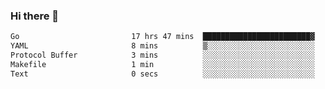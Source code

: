 ### Hi there 👋

<!--
**yeya24/yeya24** is a ✨ _special_ ✨ repository because its `README.md` (this file) appears on your GitHub profile.

Here are some ideas to get you started:

- 🔭 I’m currently working on ...
- 🌱 I’m currently learning ...
- 👯 I’m looking to collaborate on ...
- 🤔 I’m looking for help with ...
- 💬 Ask me about ...
- 📫 How to reach me: ...
- 😄 Pronouns: ...
- ⚡ Fun fact: ...
-->

<!--START_SECTION:waka-->

```txt
Go                         17 hrs 47 mins  ████████████████████████▓   98.68 %
YAML                       8 mins          ▒░░░░░░░░░░░░░░░░░░░░░░░░   00.76 %
Protocol Buffer            3 mins          ░░░░░░░░░░░░░░░░░░░░░░░░░   00.31 %
Makefile                   1 min           ░░░░░░░░░░░░░░░░░░░░░░░░░   00.17 %
Text                       0 secs          ░░░░░░░░░░░░░░░░░░░░░░░░░   00.02 %
```

<!--END_SECTION:waka-->

